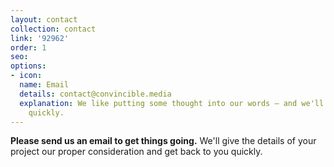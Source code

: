 ```yaml
---
layout: contact
collection: contact
link: '92962'
order: 1
seo: 
options:
- icon: 
  name: Email
  details: contact@convincible.media
  explanation: We like putting some thought into our words – and we'll still respond
    quickly.
---
```


**Please send us an email to get things going.** We'll give the details of your project our proper consideration and get back to you quickly.
